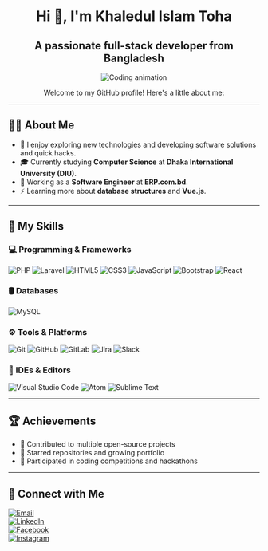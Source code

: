 <div align="center">

# Hi 👋, I'm Khaledul Islam Toha  
## A passionate full-stack developer from Bangladesh  

![Coding animation](https://user-images.githubusercontent.com/48678280/88862734-4903af80-d201-11ea-968b-9c939d88a37c.gif)

Welcome to my GitHub profile! Here's a little about me:

</div>

---

## 🧑‍💻 About Me
- 🤔 I enjoy exploring new technologies and developing software solutions and quick hacks.
- 🎓 Currently studying **Computer Science** at **Dhaka International University (DIU)**.
- 💼 Working as a **Software Engineer** at **ERP.com.bd**.
- ⚡ Learning more about **database structures** and **Vue.js**.

---

## 🚀 My Skills

### 💻 Programming & Frameworks
![PHP](https://img.shields.io/badge/-PHP-777BB4?logo=php&logoColor=white&style=flat-square) 
![Laravel](https://img.shields.io/badge/-Laravel-FF2D20?logo=laravel&logoColor=white&style=flat-square) 
![HTML5](https://img.shields.io/badge/-HTML5-E34F26?logo=html5&logoColor=white&style=flat-square) 
![CSS3](https://img.shields.io/badge/-CSS3-1572B6?logo=css3&logoColor=white&style=flat-square) 
![JavaScript](https://img.shields.io/badge/-JavaScript-F7DF1E?logo=javascript&logoColor=black&style=flat-square) 
![Bootstrap](https://img.shields.io/badge/-Bootstrap-7952B3?logo=bootstrap&logoColor=white&style=flat-square) 
![React](https://img.shields.io/badge/-React-61DAFB?logo=react&logoColor=black&style=flat-square)

### 🛢 Databases
![MySQL](https://img.shields.io/badge/-MySQL-4479A1?logo=mysql&logoColor=white&style=flat-square)

### ⚙️ Tools & Platforms
![Git](https://img.shields.io/badge/-Git-F05032?logo=git&logoColor=white&style=flat-square) 
![GitHub](https://img.shields.io/badge/-GitHub-181717?logo=github&logoColor=white&style=flat-square) 
![GitLab](https://img.shields.io/badge/-GitLab-FC6D26?logo=gitlab&logoColor=white&style=flat-square) 
![Jira](https://img.shields.io/badge/-Jira-0052CC?logo=jira&logoColor=white&style=flat-square) 
![Slack](https://img.shields.io/badge/-Slack-4A154B?logo=slack&logoColor=white&style=flat-square)

### 🔧 IDEs & Editors
![Visual Studio Code](https://img.shields.io/badge/-VS%20Code-007ACC?logo=visual-studio-code&logoColor=white&style=flat-square) 
![Atom](https://img.shields.io/badge/-Atom-66595C?logo=atom&logoColor=white&style=flat-square) 
![Sublime Text](https://img.shields.io/badge/-Sublime%20Text-FF9800?logo=sublime-text&logoColor=white&style=flat-square)

---

## 🏆 Achievements
- 🥇 Contributed to multiple open-source projects
- 🌟 Starred repositories and growing portfolio
- 🏅 Participated in coding competitions and hackathons

---

## 🤝 Connect with Me

[![Email](https://img.shields.io/badge/Email-D14836?style=flat-square&logo=gmail&logoColor=white)](mailto:kazitoha03@gmail.com)  
[![LinkedIn](https://img.shields.io/badge/LinkedIn-0077B5?style=flat-square&logo=linkedin&logoColor=white)](https://www.linkedin.com/in/khaledul-islam-toha-b23a74222/)  
[![Facebook](https://img.shields.io/badge/Facebook-1877F2?style=flat-square&logo=facebook&logoColor=white)](https://facebook.com/your_facebook_profile)  
[![Instagram](https://img.shields.io/badge/Instagram-E4405F?style=flat-square&logo=instagram&logoColor=white)](https://instagram.com/your_instagram_profile)  

